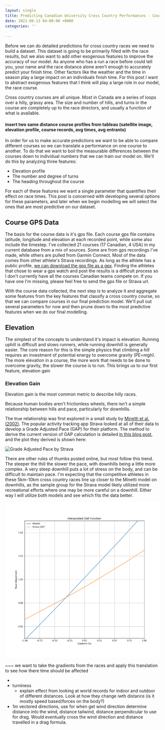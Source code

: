 ```yaml
---
layout: single
title: Predicting Canadian University Cross Country Performances - Course Analysis
date: 2021-06-13 04:00:00 +0000
categories: ''

---
```

Before we can do detailed predictions for cross country races we need to build a dataset. This dataset is going to be primarily filled with the race results, but we also want to add other exogenous features to improve the accuracy of our model. As anyone who has a run a race before could tell you, your name and the race distance alone aren't enough to accurately predict your finish time. Other factors like the weather and the time in season play a large impact on an individuals finish time. For this post I want to abstract exogenous features that I think will play a large role in our model, the race course.

Cross country courses are all unique. Most in Canada are a series of loops over a hilly, grassy area. The size and number of hills, and turns in the course are completely up to the race directors, and usually a function of what is available.

#### insert two same distance course profiles from tableau (satellite image, elevation profile, course records, avg times, avg entrants)

In order for us to make accurate predictions we want to be able to compare different courses so we can translate a performance on one course to another. To do that we want to boil the measurable differences between the courses down to individual numbers that we can train our model on. We'll do this by analyzing three features:

* Elevation profile
* The number and degree of turns
* The heading throughout the course

For each of these features we want a single parameter that quantifies their effect on race times. This post is concerned with developing several options for these parameters, and later when we begin modelling we will select the ones that are most predictive on our dataset.

## Course GPS Data

The basis for the course data is it's gps file. Each course gps file contains latitude, longitude and elevation at each recorded point, while some also include the timestep. I've collected 21 courses (17 Canadian, 4 USA) in my current database from a mix of sources. Some are from gps recordings I've made, while others are pulled from Garmin Connect. Most of the data comes from other athlete's Strava recordings. As long as the athlete has a public profile, [we can download the gps file as a gpx](https://support.strava.com/hc/en-us/articles/216918447-Downloading-a-GPX-Route-from-other-Athlete-s-Activities). Finding the athletes that chose to wear a gps watch and post the results is a difficult process so I don't currently have all the courses Canadian teams compete on. If you have one I'm missing, please feel free to send the gpx file or Strava url.

With the course data collected, the next step is to analyze it and aggregate some features from the key features that classify a cross country course, so that we can compare courses in our final prediction model. We'll pull out several parameters for now and then prune down to the most predictive features when we do our final modelling.

## Elevation

The simplest of the concepts to understand it's impact is elevation. Running uphill is difficult and slows runners, while running downhill is generally easier. The core reason for this is the simple physics that climbing a hill requires an investment of potential energy to overcome gravity (PE=mgh). The more elevation in a course, the more work that needs to be done to overcome gravity, the slower the course is to run. This brings us to our first feature, elevation gain

### Elevation Gain

Elevation gain is the most common metric to describe hilly races.

Because human bodies aren't frictionless wheels, there isn't a simple relationship between hills and pace, particularly for downhills.

The true relationship was first explored in a small study by [Minetti et al. (2002)](https://doi.org/10.1152/japplphysiol.01177.2001). The popular activity tracking app Strava looked at all of their data to develop a Grade Adjusted Pace (GAP) for their platform. The method to derive the current version of GAP calculation is detailed [in this blog post](https://medium.com/strava-engineering/an-improved-gap-model-8b07ae8886c3), and the plot they derived is shown here:

![](https://miro.medium.com/max/3088/1*_TwofsNS872wbUS12ykKPQ.png "Grade Adjusted Pace by Strava")

There are other rules of thumbs posted online, but most follow this trend. The steeper the thill the slower the pace, with downhills being a little more complex. A very steep downhill puts a lot of stress on the body, and can be difficult to maintain pace. I'm expecting that the competitive athletes in these 5km-10km cross country races line up closer to the Minetti model on downhills, as the sample group for the Strava model likely utilized more recreational efforts where one may be more careful on a downhill. Either way I will utilize both models and see which fits the data better.

![Interpolated GAP Function Around 0% Gradient](/uploads/interpolated-gap-function.png "Interpolated GAP Function Around 0% Gradient")

\~\~\~ we want to take the gradients from the races and apply this translation to see how there time should be affected

* 
* turniness
  * explain effect from looking at world records for indoor and outdoor of different distances. Look at how they change iwth distance (is it mostly speed based/forces on the body?)
* 1m vectored directions, use for when get wind direction determine distance into the wind, distance tailwind, distance perpendicular to use for drag. Would eventually cross the wind direction and distance travelled in a drag formula.